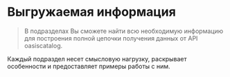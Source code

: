 # Выгружаемая информация

> В подразделах Вы сможете найти всю необходимую информацию для построения полной цепочки получения данных от API oasiscatalog.

Каждый подраздел несет смысловую нагрузку, раскрывает особенности и предоставляет примеры работы с ним.

